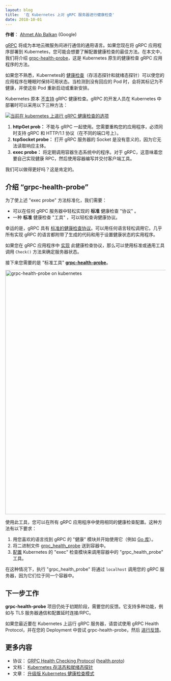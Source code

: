 ```yaml
---
layout: blog
title:  '在 Kubernetes 上对 gRPC 服务器进行健康检查'
date: 2018-10-01
---
```

<!--
---
layout: blog
title:  'Health checking gRPC servers on Kubernetes'
date: 2018-10-01
---
--->

<!--
**Author**: [Ahmet Alp Balkan](https://twitter.com/ahmetb) (Google)
--->
**作者**： [Ahmet Alp Balkan](https://twitter.com/ahmetb) (Google)

<!--
[gRPC](https://grpc.io) is on its way to becoming the lingua franca for
communication between cloud-native microservices. If you are deploying gRPC
applications to Kubernetes today, you may be wondering about the best way to
configure health checks. In this article, we will talk about
[grpc-health-probe](https://github.com/grpc-ecosystem/grpc-health-probe/), a
Kubernetes-native way to health check gRPC apps.
--->
[gRPC](https://grpc.io) 将成为本地云微服务间进行通信的通用语言。如果您现在将 gRPC 应用程序部署到 Kubernetes，您可能会想要了解配置健康检查的最佳方法。在本文中，我们将介绍 [grpc-health-probe](https://github.com/grpc-ecosystem/grpc-health-probe/)，这是 Kubernetes 原生的健康检查 gRPC 应用程序的方法。

<!--
If you're unfamiliar, Kubernetes [health
checks](/docs/tasks/configure-pod-container/configure-liveness-readiness-probes/)
(liveness and readiness probes) is what's keeping your applications available
while you're sleeping. They detect unresponsive pods, mark them unhealthy, and
cause these pods to be restarted or rescheduled.
--->
如果您不熟悉，Kubernetes的 [健康检查](/docs/tasks/configure-pod-container/configure-liveness-readiness-probes/)（存活态探针和就绪态探针）可以使您的应用程序在睡眠时保持可用状态。当检测到没有回应的 Pod 时，会将其标记为不健康，并使这些 Pod 重新启动或重新安排。

<!--
Kubernetes [does not
support](https://github.com/kubernetes/kubernetes/issues/21493) gRPC health
checks natively. This leaves the gRPC developers with the following three
approaches when they deploy to Kubernetes:

[![options for health checking grpc on kubernetes today](/images/blog/2019-09-30-health-checking-grpc/options.png)](/images/blog/2019-09-30-health-checking-grpc/options.png)
--->
Kubernetes 原本 [不支持](https://github.com/kubernetes/kubernetes/issues/21493) gRPC 健康检查。gRPC 的开发人员在 Kubernetes 中部署时可以采用以下三种方法：

[![当前在 kubernetes 上进行 gRPC 健康检查的选项](/images/blog/2019-09-30-health-checking-grpc/options.png)](/images/blog/2019-09-30-health-checking-grpc/options.png)


<!--
1.  **httpGet probe:** Cannot be natively used with gRPC. You need to refactor
    your app to serve both gRPC and HTTP/1.1 protocols (on different port
    numbers).
2.  **tcpSocket probe:** Opening a socket to gRPC server is not meaningful,
    since it cannot read the response body.
3.  **exec probe:** This invokes a program in a container's ecosystem
    periodically. In the case of gRPC, this means you implement a health RPC
    yourself, then write and ship a client tool with your container.

Can we do better? Absolutely.
--->
1.  **httpGet prob：** 不能与 gRPC 一起使用。您需要重构您的应用程序，必须同时支持 gRPC 和 HTTP/1.1 协议（在不同的端口号上）。
2.  **tcpSocket probe：** 打开 gRPC 服务器的 Socket 是没有意义的，因为它无法读取响应主体。
3.  **exec probe：** 将定期调用容器生态系统中的程序。对于 gRPC，这意味着您要自己实现健康 RPC，然后使用容器编写并交付客户端工具。

我们可以做得更好吗？这是肯定的。

<!--
## Introducing “grpc-health-probe”

To standardize the "exec probe" approach mentioned above, we need:

- a **standard** health check "protocol" that can be implemented in any gRPC
  server easily.
- a **standard** health check "tool" that can query the health protocol easily.
--->
## 介绍 “grpc-health-probe”

为了使上述 "exec probe" 方法标准化，我们需要：

- 可以在任何 gRPC 服务器中轻松实现的 **标准** 健康检查 "协议" 。
- 一种 **标准** 健康检查 "工具" ，可以轻松查询健康协议。

<!--
Thankfully, gRPC has a [standard health checking
protocol](https://github.com/grpc/grpc/blob/v1.15.0/doc/health-checking.md). It
can be used easily from any language. Generated code and the utilities for
setting the health status are shipped in nearly all language implementations of
gRPC.
--->
幸运的是，gRPC 具有 [标准的健康检查协议](https://github.com/grpc/grpc/blob/v1.15.0/doc/health-checking.md)。可以用任何语言轻松调用它。几乎所有实现 gRPC 的语言都附带了生成的代码和用于设置健康状态的实用程序。

<!--
If you
[implement](https://github.com/grpc/grpc/blob/v1.15.0/src/proto/grpc/health/v1/health.proto)
this health check protocol in your gRPC apps, you can then use a standard/common
tool to invoke this `Check()` method to determine server status.
--->
如果您在 gRPC 应用程序中 [实现](https://github.com/grpc/grpc/blob/v1.15.0/src/proto/grpc/health/v1/health.proto) 此健康检查协议，那么可以使用标准或通用工具调用 `Check()` 方法来确定服务器状态。

<!--
The next thing you need is the "standard tool", and it's the
[**grpc-health-probe**](https://github.com/grpc-ecosystem/grpc-health-probe/).
--->
接下来您需要的是 "标准工具" [**grpc-health-probe**](https://github.com/grpc-ecosystem/grpc-health-probe/)。

<a href='/images/blog/2019-09-30-health-checking-grpc/grpc_health_probe.png'>
    <img width="768"  title='grpc-health-probe on kubernetes'
        src='/images/blog/2019-09-30-health-checking-grpc/grpc_health_probe.png'/>
</a>

<!--
With this tool, you can use the same health check configuration in all your gRPC
applications. This approach requires you to:
--->
使用此工具，您可以在所有 gRPC 应用程序中使用相同的健康检查配置。这种方法有以下要求：

<!--
1.  Find the gRPC "health" module in your favorite language and start using it
    (example [Go library](https://godoc.org/github.com/grpc/grpc-go/health)).
2.  Ship the
    [grpc_health_probe](https://github.com/grpc-ecosystem/grpc-health-probe/)
    binary in your container.
3.  [Configure](https://github.com/grpc-ecosystem/grpc-health-probe/tree/1329d682b4232c102600b5e7886df8ffdcaf9e26#example-grpc-health-checking-on-kubernetes)
    Kubernetes "exec" probe to invoke the "grpc_health_probe" tool in the
    container.
--->
1.  用您喜欢的语言找到 gRPC 的 "健康" 模块并开始使用它（例如 [Go 库](https://godoc.org/github.com/grpc/grpc-go/health)）。
2.  将二进制文件 [grpc_health_probe](https://github.com/grpc-ecosystem/grpc-health-probe/) 送到容器中。
3.  [配置](https://github.com/grpc-ecosystem/grpc-health-probe/tree/1329d682b4232c102600b5e7886df8ffdcaf9e26#example-grpc-health-checking-on-kubernetes) Kubernetes 的 "exec" 检查模块来调用容器中的 "grpc_health_probe" 工具。

<!--
In this case, executing "grpc_health_probe" will call your gRPC server over
`localhost`, since they are in the same pod.
--->
在这种情况下，执行 "grpc_health_probe" 将通过 `localhost` 调用您的 gRPC 服务器，因为它们位于同一个容器中。

<!--
## What's next

**grpc-health-probe** project is still in its early days and it needs your
feedback. It supports a variety of features like communicating with TLS servers
and configurable connection/RPC timeouts.
--->
## 下一步工作

**grpc-health-probe** 项目仍处于初期阶段，需要您的反馈。它支持多种功能，例如与 TLS 服务器通信和配置延时连接/RPC。

<!--
If you are running a gRPC server on Kubernetes today, try using the gRPC Health
Protocol and try the grpc-health-probe in your deployments, and [give
feedback](https://github.com/grpc-ecosystem/grpc-health-probe/).
--->
如果您最近要在 Kubernetes 上运行 gRPC 服务器，请尝试使用 gRPC Health Protocol，并在您的 Deployment 中尝试 grpc-health-probe，然后 [进行反馈](https://github.com/grpc-ecosystem/grpc-health-probe/)。

<!--
## Further reading

- Protocol: [GRPC Health Checking Protocol](https://github.com/grpc/grpc/blob/v1.15.0/doc/health-checking.md) ([health.proto](https://github.com/grpc/grpc/blob/v1.15.0/src/proto/grpc/health/v1/health.proto))
- Documentation: [Kubernetes liveness and readiness probes](/docs/tasks/configure-pod-container/configure-liveness-readiness-probes/)
- Article: [Advanced Kubernetes Health Check Patterns](https://ahmet.im/blog/advanced-kubernetes-health-checks/)
--->
## 更多内容

- 协议： [GRPC Health Checking Protocol](https://github.com/grpc/grpc/blob/v1.15.0/doc/health-checking.md) ([health.proto](https://github.com/grpc/grpc/blob/v1.15.0/src/proto/grpc/health/v1/health.proto))
- 文档： [Kubernetes 存活态和就绪态探针](/docs/tasks/configure-pod-container/configure-liveness-readiness-probes/)
- 文章： [升级版 Kubernetes 健康检查模式](https://ahmet.im/blog/advanced-kubernetes-health-checks/)
